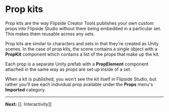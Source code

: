 # Prop kits

Prop kits are the way Flipside Creator Tools publishes your own custom props into Flipside Studio without them being embedded in a particular set. This makes them reusable across any sets.

Prop kits are similar to characters and sets in that they're created as Unity scenes. In the case of prop kits, the scene contains a single object with a **PropKit** component which contains a list of the props that make up the kit.

Each prop is a separate Unity prefab with a **PropElement** component attached in the same way as props are set up inside of a set.

When a kit is published, you won't see the kit itself in Flipside Studio, but rather you'll see each individual prop available under the **Props** menu's **Imported** category.

---

**Next:** [[: Interactivity]]
